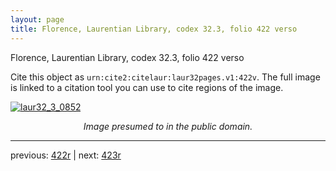 ```yaml
---
layout: page
title: Florence, Laurentian Library, codex 32.3, folio 422 verso
---
```


Florence, Laurentian Library, codex 32.3, folio 422 verso

Cite this object as `urn:cite2:citelaur:laur32pages.v1:422v`.  The full image is linked to a citation tool you can use to cite regions of the image.

[![laur32_3_0852](http://www.homermultitext.org/iipsrv?IIIF=/project/homer/pyramidal/deepzoom/citelaur/laur32imgs/v1/laur32_3_0852.tif/full/800,/0/default.jpg)](http://www.homermultitext.org/ict2/?urn=urn:cite2:citelaur:laur32imgs.v1:laur32_3_0852) 

<p style="text-align: center; font-style: italic;">Image presumed to in the public domain.</p>

---

previous: [422r](../422r/) | next: [423r](../423r/)